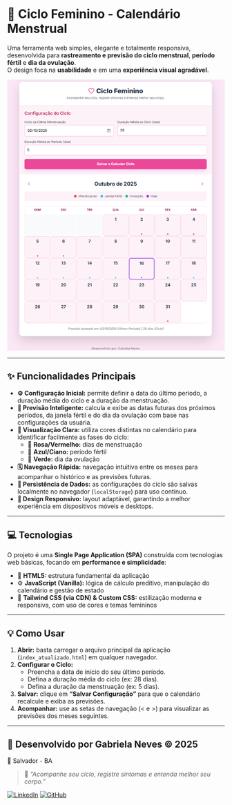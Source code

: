 # 🌸 Ciclo Feminino - Calendário Menstrual
Uma ferramenta web simples, elegante e totalmente responsiva, desenvolvida para **rastreamento e previsão do ciclo menstrual**, **período fértil** e **dia da ovulação**.  
O design foca na **usabilidade** e em uma **experiência visual agradável**.

![Calendário Menstrual](https://github.com/nevesgno/Calendario-Menstrual/blob/main/Calendario%20menstrual.png?raw=true)


---

## ✨ Funcionalidades Principais

- **⚙️ Configuração Inicial:** permite definir a data do último período, a duração média do ciclo e a duração da menstruação.  
- **🔮 Previsão Inteligente:** calcula e exibe as datas futuras dos próximos períodos, da janela fértil e do dia da ovulação com base nas configurações da usuária.  
- **🎨 Visualização Clara:** utiliza cores distintas no calendário para identificar facilmente as fases do ciclo:
  - 🌷 **Rosa/Vermelho:** dias de menstruação  
  - 💙 **Azul/Ciano:** período fértil  
  - 💚 **Verde:** dia da ovulação  
- **🗓️ Navegação Rápida:** navegação intuitiva entre os meses para acompanhar o histórico e as previsões futuras.  
- **💾 Persistência de Dados:** as configurações do ciclo são salvas localmente no navegador (`localStorage`) para uso contínuo.  
- **📱 Design Responsivo:** layout adaptável, garantindo a melhor experiência em dispositivos móveis e desktops.

---

## 💻 Tecnologias

O projeto é uma **Single Page Application (SPA)** construída com tecnologias web básicas, focando em **performance e simplicidade**:

- 🧱 **HTML5:** estrutura fundamental da aplicação  
- ⚙️ **JavaScript (Vanilla):** lógica de cálculo preditivo, manipulação do calendário e gestão de estado  
- 🎀 **Tailwind CSS (via CDN) & Custom CSS:** estilização moderna e responsiva, com uso de cores e temas femininos  

---

## 💡 Como Usar

1. **Abrir:** basta carregar o arquivo principal da aplicação (`index_atualizado.html`) em qualquer navegador.  
2. **Configurar o Ciclo:**
   - Preencha a data de início do seu último período.
   - Defina a duração média do ciclo (ex: 28 dias).
   - Defina a duração da menstruação (ex: 5 dias).
3. **Salvar:** clique em **“Salvar Configuração”** para que o calendário recalcule e exiba as previsões.  
4. **Acompanhar:** use as setas de navegação (< e >) para visualizar as previsões dos meses seguintes.  

---

## 👋 Desenvolvido por **Gabriela Neves** © 2025
📍 Salvador - BA  
> 💬 *“Acompanhe seu ciclo, registre sintomas e entenda melhor seu corpo.”*

[![LinkedIn](https://img.shields.io/badge/LinkedIn-000?style=for-the-badge&logo=linkedin&logoColor=white)](https://www.linkedin.com/in/gabriela-neves-oliveira/)
[![GitHub](https://img.shields.io/badge/GitHub-000?style=for-the-badge&logo=github&logoColor=white)](https://github.com/nevesgno)

